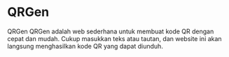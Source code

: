 # QRGen
QRGen QRGen adalah web sederhana untuk membuat kode QR dengan cepat dan mudah. Cukup masukkan teks atau tautan, dan website ini akan langsung menghasilkan kode QR yang dapat diunduh.
